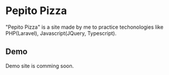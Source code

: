 # Pepito Pizza
"Pepito Pizza" is a site made by me to practice techonologies like PHP(Laravel), Javascript(JQuery, Typescript).

## Demo

Demo site is comming soon.